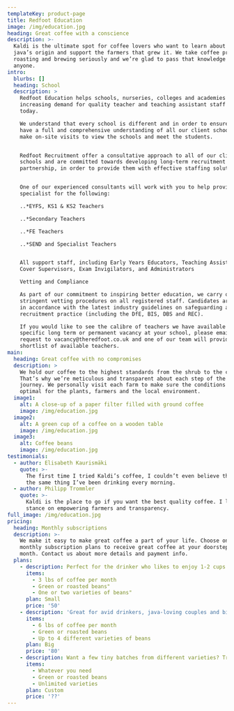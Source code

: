 ```yaml
---
templateKey: product-page
title: Redfoot Education
image: /img/education.jpg
heading: Great coffee with a conscience
description: >-
  Kaldi is the ultimate spot for coffee lovers who want to learn about their
  java’s origin and support the farmers that grew it. We take coffee production,
  roasting and brewing seriously and we’re glad to pass that knowledge to
  anyone.
intro:
  blurbs: []
  heading: School
  description: >
    Redfoot Education helps schools, nurseries, colleges and academies fill the
    increasing demand for quality teacher and teaching assistant staff needed
    today.

    We understand that every school is different and in order to ensure that we
    have a full and comprehensive understanding of all our client schools, we
    make on-site visits to view the schools and meet the students.


    Redfoot Recruitment offer a consultative approach to all of our client
    schools and are committed towards developing long-term recruitment
    partnership, in order to provide them with effective staffing solutions. 


    One of our experienced consultants will work with you to help provide a
    specialist for the following:

    ..*EYFS, KS1 & KS2 Teachers

    ..*Secondary Teachers

    ..*FE Teachers

    ..*SEND and Specialist Teachers


    All support staff, including Early Years Educators, Teaching Assistants,
    Cover Supervisors, Exam Invigilators, and Administrators

    Vetting and Compliance

    As part of our commitment to inspiring better education, we carry out
    stringent vetting procedures on all registered staff. Candidates are vetted
    in accordance with the latest industry guidelines on safeguarding and
    recruitment practice (including the DfE, BIS, DBS and REC).

    If you would like to see the calibre of teachers we have available for a
    specific long term or permanent vacancy at your school, please email your
    request to vacancy@theredfoot.co.uk and one of our team will provide a free
    shortlist of available teachers.
main:
  heading: Great coffee with no compromises
  description: >
    We hold our coffee to the highest standards from the shrub to the cup.
    That’s why we’re meticulous and transparent about each step of the coffee’s
    journey. We personally visit each farm to make sure the conditions are
    optimal for the plants, farmers and the local environment.
  image1:
    alt: A close-up of a paper filter filled with ground coffee
    image: /img/education.jpg
  image2:
    alt: A green cup of a coffee on a wooden table
    image: /img/education.jpg
  image3:
    alt: Coffee beans
    image: /img/education.jpg
testimonials:
  - author: Elisabeth Kaurismäki
    quote: >-
      The first time I tried Kaldi’s coffee, I couldn’t even believe that was
      the same thing I’ve been drinking every morning.
  - author: Philipp Trommler
    quote: >-
      Kaldi is the place to go if you want the best quality coffee. I love their
      stance on empowering farmers and transparency.
full_image: /img/education.jpg
pricing:
  heading: Monthly subscriptions
  description: >-
    We make it easy to make great coffee a part of your life. Choose one of our
    monthly subscription plans to receive great coffee at your doorstep each
    month. Contact us about more details and payment info.
  plans:
    - description: Perfect for the drinker who likes to enjoy 1-2 cups per day.
      items:
        - 3 lbs of coffee per month
        - Green or roasted beans"
        - One or two varieties of beans"
      plan: Small
      price: '50'
    - description: 'Great for avid drinkers, java-loving couples and bigger crowds'
      items:
        - 6 lbs of coffee per month
        - Green or roasted beans
        - Up to 4 different varieties of beans
      plan: Big
      price: '80'
    - description: Want a few tiny batches from different varieties? Try our custom plan
      items:
        - Whatever you need
        - Green or roasted beans
        - Unlimited varieties
      plan: Custom
      price: '??'
---
```


